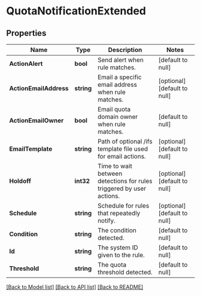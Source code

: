 # QuotaNotificationExtended

## Properties
Name | Type | Description | Notes
------------ | ------------- | ------------- | -------------
**ActionAlert** | **bool** | Send alert when rule matches. | [default to null]
**ActionEmailAddress** | **string** | Email a specific email address when rule matches. | [optional] [default to null]
**ActionEmailOwner** | **bool** | Email quota domain owner when rule matches. | [default to null]
**EmailTemplate** | **string** | Path of optional /ifs template file used for email actions. | [optional] [default to null]
**Holdoff** | **int32** | Time to wait between detections for rules triggered by user actions. | [optional] [default to null]
**Schedule** | **string** | Schedule for rules that repeatedly notify. | [optional] [default to null]
**Condition** | **string** | The condition detected. | [default to null]
**Id** | **string** | The system ID given to the rule. | [default to null]
**Threshold** | **string** | The quota threshold detected. | [default to null]

[[Back to Model list]](../README.md#documentation-for-models) [[Back to API list]](../README.md#documentation-for-api-endpoints) [[Back to README]](../README.md)


